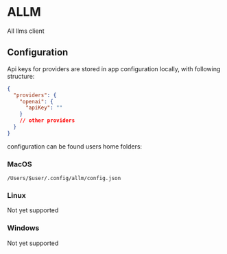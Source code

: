 # ALLM

All llms client

## Configuration

Api keys for providers are stored in app configuration locally, with following structure:

```json
{
  "providers": {
    "openai": {
      "apiKey": ""
    }
    // other providers
  }
}
```

configuration can be found users home folders:

### MacOS

```shell
/Users/$user/.config/allm/config.json
```

### Linux

Not yet supported

### Windows

Not yet supported
